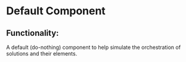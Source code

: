 Default Component
=================

Functionality:
--------------

A default (do-nothing) component to help simulate the orchestration of solutions and their elements.
